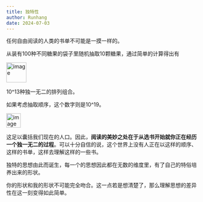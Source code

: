 ```yaml
---
title: 独特性
author: Runhang
date: 2024-07-03
---
```


任何自由阅读的人类的书单不可能是一摸一样的。

从装有100种不同糖果的袋子里随机抽取10颗糖果，通过简单的计算得出有

<img width="53" alt="image" src="https://github.com/RunhangShu/RunhangWebsite/assets/45881840/3f7163a7-9dc4-422a-a46c-3338f2d30358">

10^13种独一无二的排列组合。

如果考虑抽取顺序，这个数字则是10^19。

<img width="38" alt="image" src="https://github.com/RunhangShu/RunhangWebsite/assets/45881840/e09192ee-e500-43db-8684-fecdcae48e2b">



这足以囊括我们现在的人口。因此，**阅读的美妙之处在于从选书开始就你正在经历一个独一无二的过程**。可以十分自信的说，这个世界上没有人正在以这样的顺序、这样的书单，这样去理解这样的一些书。

独特的思想由此而诞生，每一个的思想因此都在无数的维度里，有了自己的特俗培养出来的形状。

你的形状和我的形状不可能完全吻合。这一点若是想清楚了，那么理解思想的差异性在这一刻变得如此简单。
